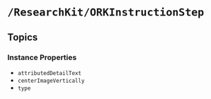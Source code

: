 # ``/ResearchKit/ORKInstructionStep``

<!-- The content below this line is auto-generated and is redundant. You should either incorporate it into your content above this line or delete it. -->

## Topics

### Instance Properties

- ``attributedDetailText``
- ``centerImageVertically``
- ``type``